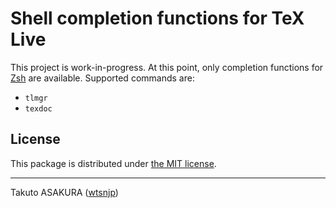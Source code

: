 # Shell completion functions for TeX Live

This project is work-in-progress. At this point, only completion functions for [Zsh](https://www.zsh.org/) are available. Supported commands are:

- `tlmgr`
- `texdoc`

## License

This package is distributed under [the MIT license](./LICENSE).

---

Takuto ASAKURA ([wtsnjp](https://github.com/wtsnjp))
